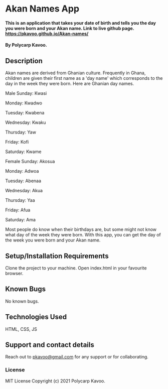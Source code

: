 # Akan Names App
#### This is an application that takes your date of birth and tells you the day you were born and your Akan name. Link to live github page. https://pkavoo.github.io/Akan-names/
#### By Polycarp Kavoo.
## Description
Akan names are derived from Ghanian culture. Frequently in Ghana, children are given their first name as a 'day name' which corresponds to the day in the week they were born. Here are Ghanian day names.

Male
Sunday: Kwasi

Monday: Kwadwo

Tuesday: Kwabena

Wednesday: Kwaku

Thursday:  Yaw

Friday: Kofi

Saturday: Kwame

Female
Sunday: Akosua

Monday: Adwoa

Tuesday: Abenaa

Wednesday: Akua

Thursday:  Yaa

Friday: Afua

Saturday: Ama

Most people do know when their birthdays are, but some might not know what day of the week they were born. With this app, you can get the day of the week you were born and your Akan name.
## Setup/Installation Requirements
Clone the project to your machine. Open index.html in your favourite browser.
## Known Bugs
No known bugs.
## Technologies Used
HTML, CSS, JS
## Support and contact details
Reach out to pkavoo@gmail.com for any support or for collaborating.
### License
MIT License
Copyright (c) 2021 Polycarp Kavoo.
  
